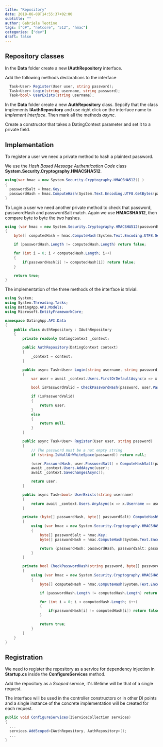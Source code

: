 ```yaml
---
title: "Repository"
date: 2018-06-08T14:55:37+02:00
subtitle: ""
author: Gabriele Teotino
tags: ["c#", "netcore", "512", "hmac"]
categories: ["dev"]
draft: false
---
```


<!--more-->

## Repository classes

In the **Data** folder create a new **IAuthRepository** interface.

Add the following methods declarations to the interface

```c#
  Task<User> Register(User user, string password);
  Task<User> Login(string username, string password);
  Task<bool> UserExists(string username);
```

In the **Data** folder create a new **AuthRepository** class. Sepcify that the class implements **IAuthRepository** and use right click on the interface name to *Implement Interface*. Then mark all the methods *async*.

Create a constructor that takes a DatingContext parameter and set it to a private field.

## Implementation

To register a user we need a private method to hash a plaintext password.

We use the *Hash Based Message Authentication Code* class **System.Security.Cryptography.HMACSHA512**.

```c#
using(var hmac = new System.Security.Cryptography.HMACSHA512() )
{
  passwordSalt = hmac.Key;
  passwordHash = hmac.ComputeHash(System.Text.Encoding.UTF8.GetBytes(password));
}
```

To Login a user we need another private method to check that password, passwordHash and passwordSalt match. Again we use **HMACSHA512**, then compare byte to byte the two hashes.

```c#
using (var hmac = new System.Security.Cryptography.HMACSHA512(passwordSalt))
{
    byte[] computedHash = hmac.ComputeHash(System.Text.Encoding.UTF8.GetBytes(password));

    if (passwordHash.Length != computedHash.Length) return false;

    for (int i = 0; i < computedHash.Length; i++)
    {
        if(passwordHash[i] != computedHash[i]) return false;
    }

    return true;
}
```

The implementation of the three methods of the interface is trivial.

```c#
using System;
using System.Threading.Tasks;
using DatingApp.API.Models;
using Microsoft.EntityFrameworkCore;

namespace DatingApp.API.Data
{
    public class AuthRepository : IAuthRepository
    {
        private readonly DatingContext _context;

        public AuthRepository(DatingContext context)
        {
            _context = context;
        }

        public async Task<User> Login(string username, string password)
        {
            var user = await _context.Users.FirstOrDefaultAsync(x => x.Username == username);

            bool isPasswordValid = CheckPasswordHash(password, user.PasswordHash, user.PasswordSalt);

            if (isPasswordValid)
            {
                return user;
            }
            else
            {
                return null;
            }
        }

        public async Task<User> Register(User user, string password)
        {
            // The password must be a not empty string
            if (string.IsNullOrWhiteSpace(password)) return null;

            (user.PasswordHash, user.PasswordSalt) = ComputeHashSalt(password);
            await _context.Users.AddAsync(user);
            await _context.SaveChangesAsync();

            return user;
        }

        public async Task<bool> UserExists(string username)
        {
            return await _context.Users.AnyAsync(x => x.Username == username);
        }

        private (byte[] passwordHash, byte[] passwordSalt) ComputeHashSalt(string password)
        {
            using (var hmac = new System.Security.Cryptography.HMACSHA512())
            {
                byte[] passwordSalt = hmac.Key;
                byte[] passwordHash = hmac.ComputeHash(System.Text.Encoding.UTF8.GetBytes(password));

                return (passwordHash: passwordHash, passwordSalt: passwordSalt);
            }
        }

        private bool CheckPasswordHash(string password, byte[] passwordHash, byte[] passwordSalt)
        {
            using (var hmac = new System.Security.Cryptography.HMACSHA512(passwordSalt))
            {
                byte[] computedHash = hmac.ComputeHash(System.Text.Encoding.UTF8.GetBytes(password));

                if (passwordHash.Length != computedHash.Length) return false;

                for (int i = 0; i < computedHash.Length; i++)
                {
                    if(passwordHash[i] != computedHash[i]) return false;
                }

                return true;
            }
        }
    }
}
```

## Registration

We need to register the repository as a service for dependency injection in **Startup.cs** inside the **ConfigureServices** method.

Add the repository as a *Scoped* service, it's lifetime will be that of a single request.

The interface will be used in the controller constructors or in other DI points and a single instance of the concrete implementation will be created for each request.

```c#
public void ConfigureServices(IServiceCollection services)
{
  ...
  services.AddScoped<IAuthRepository, AuthRepository>();
  ...
}
```
